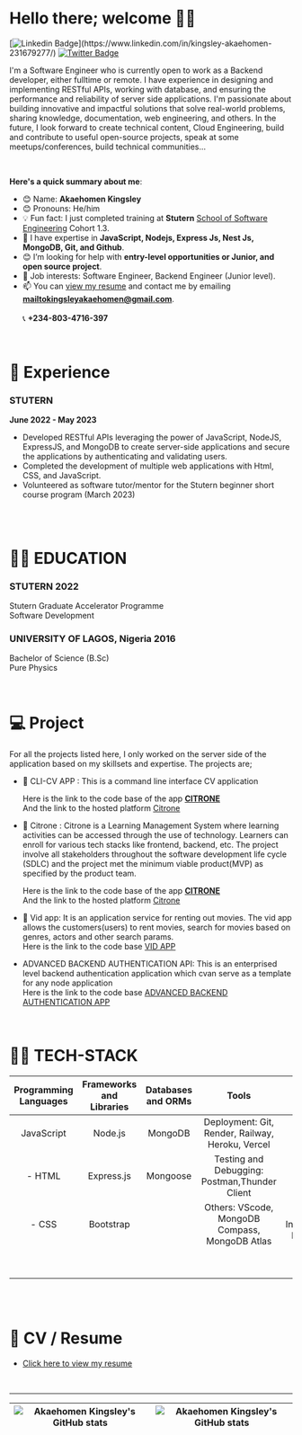 # Hello there; welcome 👋🏾

[![Linkedin Badge](https://img.shields.io/badge/-akaehomenkingsley-blue?style=for-the-badge&logo=Linkedin&logoColor=white&link=[https://www.linkedin.com/in/akaehomen-kingsley-249a14167/](https://www.linkedin.com/in/kingsley-akaehomen-231679277/))](https://www.linkedin.com/in/kingsley-akaehomen-231679277/) [![Twitter Badge](https://img.shields.io/badge/-akaehomenkingsley-1ca0f1?style=for-the-badge&logo=twitter&logoColor=white&link=https://twitter.com/P0cket_Juice)](https://twitter.com/P0cket_Juice)

I'm a Software Engineer who is currently open to work as a Backend developer, either fulltime or remote. I have experience in designing and implementing RESTful APIs, working with database, and ensuring the performance and reliability of server side applications. I'm passionate about building innovative and impactful solutions that solve real-world problems, sharing knowledge, documentation, web engineering, and others. In the future, I look forward to create technical content, Cloud Engineering, build and contribute to useful open-source projects, speak at some meetups/conferences, build technical communities...

<br> 
  
**Here's a quick summary about me**:

- 😊 Name: __Akaehomen Kingsley__
- 😊 Pronouns: He/him
- 💡 Fun fact: I just completed training at **Stutern** [School of Software Engineering](https://stutern.com) Cohort 1.3.
- 🌱 I have expertise in __JavaScript, Nodejs, Express Js, Nest Js, MongoDB, Git, and Github__.
- 😊 I’m looking for help with __entry-level opportunities or Junior, and open source project__.
- 💼 Job interests: Software Engineer, Backend Engineer (Junior level).
- 📫 You can [view my resume](https://docs.google.com/document/d/1PuC1vW_W1Dho_CDo8jSOK899TLc87BsJ1lnxvslITWI/edit#heading=h.gjdgxs) and contact me by emailing **mailtokingsleyakaehomen@gmail.com**.  
<br> 📞 **+234-803-4716-397**
  
<br>
  
# 🌱 Experience  

### STUTERN  
  
__June 2022 - May 2023__  
  
* Developed RESTful APIs leveraging the power of JavaScript, NodeJS, ExpressJS, and MongoDB to create server-side applications and secure the applications by authenticating and validating users.
* Completed the development of multiple web applications with Html, CSS, and JavaScript.
* Volunteered as software tutor/mentor for the Stutern beginner short course program (March 2023)


<br>  

<br>     
     
# 👨‍🎓 EDUCATION
  
[^2]:

### STUTERN 2022
[^1]:

  Stutern Graduate Accelerator Programme  
  Software Development
  
[^2]:  

### UNIVERSITY OF LAGOS, Nigeria 2016
[^1]:

  Bachelor of Science (B.Sc)  
  Pure Physics

[^2]:

<br>

# :computer: Project
For all the projects listed here, I only worked on the server side of the application based on my skillsets and expertise. The projects are;
  
- 🏫 CLI-CV APP :  This is a command line interface CV application 

  Here is the link to the code base of the app **[CITRONE](https://github.com/kingsley-akaehomen/CLI-CV-APP)**  
  And the link to the hosted platform [Citrone](url)

- 🏫 Citrone : Citrone is a Learning Management System where learning activities can be accessed through the use of technology. Learners can enroll for various tech stacks like frontend, backend, etc. The project involve all stakeholders throughout the software development life cycle (SDLC) and the project met the minimum viable product(MVP) as specified by the product team.

  Here is the link to the code base of the app **[CITRONE](https://github.com/ddoyediran/stutern_citrone_app)**  
  And the link to the hosted platform [Citrone](url)

- 🎥 Vid app: It is an application service for renting out movies. The vid app allows the customers(users) to rent movies, search for movies based on genres, actors and other search params.   
Here is the link to the code base [VID APP](https://github.com/kingsley-akaehomen/VID-RENTAL-APP)  

-  ADVANCED BACKEND AUTHENTICATION API: This is an enterprised level backend authentication application which cvan serve as a template for any node application      
Here is the link to the code base [ADVANCED BACKEND AUTHENTICATION APP](https://github.com/kingsley-akaehomen/ADVANCED-AUTH-APP)

<br>
  
# 👩‍💻 TECH-STACK

| Programming Languages |  Frameworks and Libraries | Databases and ORMs | Tools | Methodologies |
| :---:        | :---: | :---: |    :---:      | :---: |
| JavaScript   | Node.js | MongoDB |Deployment: Git, Render, Railway, Heroku, Vercel    | Agile software development    |
| - HTML    |  Express.js | Mongoose | Testing and Debugging: Postman,Thunder Client    | Test-driven development (TDD)      |
| - CSS    | Bootstrap |   | Others:  VScode, MongoDB Compass, MongoDB Atlas    | Continuous Integration/Continuous Deployment (CI/CD)      |
|   | |  |   | RESTful APIs   |
|     | |  |   | Microservices   | 
  
<br>
<br> 

# 📄 CV / Resume 
  - [Click here to view my resume](https://docs.google.com/document/d/1PuC1vW_W1Dho_CDo8jSOK899TLc87BsJ1lnxvslITWI/edit#heading=h.gjdgxs)
  
<br> 

    
 --- 
| <img align="center" src="https://github-readme-stats.vercel.app/api?username=kingsley-akaehomen&show_icons=true&include_all_commits=true&hide_border=true" alt="Akaehomen Kingsley's GitHub stats" /> | <img align="center" src="https://github-readme-stats.vercel.app/api/top-langs/?username=kingsley-akaehomen&langs_count=8&layout=compact&hide_border=true" alt="Akaehomen Kingsley's GitHub stats" /> |
| ------------- | ------------- |
